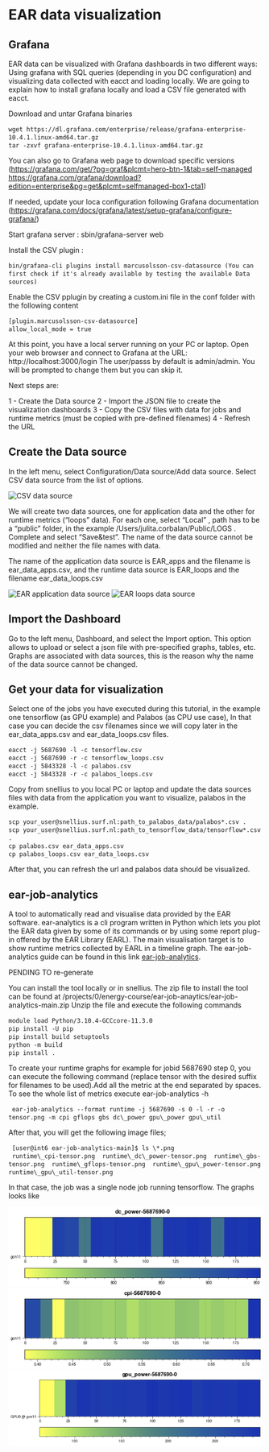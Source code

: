 # EAR data visualization
## Grafana

EAR data can be visualized with Grafana dashboards in two different ways: Using grafana with SQL queries (depending in you DC configuration) and visualizing data collected with eacct and loading locally. We are going to explain how to install grafana locally and load a CSV file generated with eacct. 

Download and untar Grafana binaries

```
wget https://dl.grafana.com/enterprise/release/grafana-enterprise-10.4.1.linux-amd64.tar.gz
tar -zxvf grafana-enterprise-10.4.1.linux-amd64.tar.gz
```

You can also go to Grafana web page to download specific versions (https://grafana.com/get/?pg=graf&plcmt=hero-btn-1&tab=self-managed https://grafana.com/grafana/download?edition=enterprise&pg=get&plcmt=selfmanaged-box1-cta1)

If needed, update your loca configuration following Grafana documentation (https://grafana.com/docs/grafana/latest/setup-grafana/configure-grafana/)

Start grafana server : sbin/grafana-server web

Install the CSV plugin : 

```
bin/grafana-cli plugins install marcusolsson-csv-datasource (You can first check if it's already available by testing the available Data sources)
```


Enable the CSV pplugin by creating a custom.ini file in the conf folder with the following content

```
[plugin.marcusolsson-csv-datasource]
allow_local_mode = true
```

At this point, you have a local server running on your PC or laptop. Open your web browser and connect to Grafana at the URL: http://localhost:3000/login 
The user/passs by default is admin/admin. You will be prompted to change them but you can skip it.

Next steps are:

1 - Create the Data source 
2 - Import the JSON file to create the visualization dashboards
3 - Copy the CSV files with data for jobs and runtime metrics (must be copied with pre-defined filenames)
4 - Refresh the URL

## Create the Data source

In the left menu, select Configuration/Data source/Add data source. Select CSV data source from the list of options. 

![CSV data source](../../images/.png)

We will create two data sources, one for application data and the other for runtime metrics (“loops” data). For each one, select “Local” , path has to be a “public” folder, in the example /Users/julita.corbalan/Public/LOGS . Complete and select “Save&test”. The name of the data source cannot be modified and neither the file names with data. 

The name of the application data source is EAR\_apps and the filename is ear\_data\_apps.csv, and the runtime data source is EAR\_loops and the filename ear\_data\_loops.csv


![EAR application data source](../../images/EAR_apps.png)
![EAR loops data source](../../images/EAR_loops.png)

## Import the Dashboard

Go to the left menu, Dashboard, and select the Import option. This option allows to upload or select a json file with pre-specified graphs, tables, etc. Graphs are associated with data sources, this is the reason why the name of the data source cannot be changed. 

## Get your data for visualization

Select one of the jobs you have executed during this tutorial, in the example one tensorflow (as GPU example) and Palabos (as CPU use case), In that case you can 
decide the csv filenames since we will copy later in the ear\_data\_apps.csv and ear\_data\_loops.csv files. 

```
eacct -j 5687690 -l -c tensorflow.csv
eacct -j 5687690 -r -c tensorflow_loops.csv
eacct -j 5843328 -l -c palabos.csv
eacct -j 5843328 -r -c palabos_loops.csv
```

Copy from snellius to you local PC or laptop and update the data sources files with data from the application you want to visualize, palabos in the example. 

```
scp your_user@snellius.surf.nl:path_to_palabos_data/palabos*.csv .
scp your_user@snellius.surf.nl:path_to_tensorflow_data/tensorflow*.csv .
cp palabos.csv ear_data_apps.csv
cp palabos_loops.csv ear_data_loops.csv
```

After that, you can refresh the url and palabos data should be visualized.


## ear-job-analytics

A tool to automatically read and visualise data provided by the EAR software. ear-analytics is a cli program written in Python which lets you plot the EAR data given by some of its commands or by using some report plug-in offered by the EAR Library (EARL). The main visualisation target is to show runtime metrics collected by EARL in a timeline graph. The ear-job-analytics guide can be found in this link [ear-job-analytics](https://github.com/eas4dc/ear-job-analytics). 

PENDING TO re-generate

You can install the tool locally or in snellius. The zip file to install the tool can be found at /projects/0/energy-course/ear-job-anaytics/ear-job-analytics-main.zip
Unzip the file and execute the following commands

```
module load Python/3.10.4-GCCcore-11.3.0
pip install -U pip
pip install build setuptools
python -m build
pip install .
```

To create your runtime graphs for example for jobid 5687690 step 0, you can execute the following command (replace tensor with the desired suffix for filenames to be used).Add all the metric at the end separated by spaces. To see the whole list of metrics execute ear-job-analytics -h

```
 ear-job-analytics --format runtime -j 5687690 -s 0 -l -r -o tensor.png -m cpi gflops gbs dc\_power gpu\_power gpu\_util
```

After that, you will get the following image files;

```
 [user@int6 ear-job-analytics-main]$ ls \*.png
 runtime\_cpi-tensor.png  runtime\_dc\_power-tensor.png  runtime\_gbs-tensor.png  runtime\_gflops-tensor.png  runtime\_gpu\_power-tensor.png  runtime\_gpu\_util-tensor.png
```


In that case, the job was a single node job running tensorflow. The graphs looks like 

![DC\_power](../../images/runtime_dc_power-tensor.png)
![CPI](../../images/runtime_cpi-tensor.png)
![GPU power](../../images/runtime_gpu_power-tensor.png)





